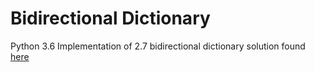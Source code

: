 # Bidirectional Dictionary 

Python 3.6 Implementation of 2.7 bidirectional dictionary solution found [here](https://stackoverflow.com/questions/3318625/efficient-bidirectional-hash-table-in-python)
